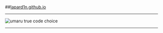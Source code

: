 ##[lapard1n.github.io](https://lapard1n.github.io/)

***
![umaru true code choice](https://raw.githubusercontent.com/cat-milk/Anime-Girls-Holding-Programming-Books/master/Javascript/Doma_Umaru_Java_Script_The_Good_Parts.png "umaru true code choice")
***

